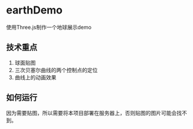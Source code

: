 # earthDemo

使用Three.js制作一个地球展示demo

## 技术重点
1. 球面贴图
2. 三次贝塞尔曲线的两个控制点的定位
3. 曲线上的动画效果

## 如何运行
因为需要贴图，所以需要将本项目部署在服务器上，否则贴图的图片可能会找不到。